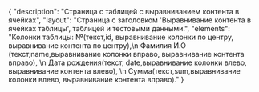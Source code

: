 {
"description": "Страница с таблицей с выравниванием контента в ячейках",
"layout": "Страница с заголовком 'Выравнивание контента в ячейках таблицы', таблицей и тестовыми данными.",
"elements": "Колонки таблицы: №(текст,id, выравнивание колонки по центру, выравнивание контента по центру),\n Фамилия И.О (текст,name,выравнивание колонки вправо, выравнивание контента вправо), \n Дата рождения(текст, date,выравнивание колонки влево, выравнивание контента влево), \n Сумма(текст,sum,выравнивание колонки влево, выравнивание контента вправо)."
}